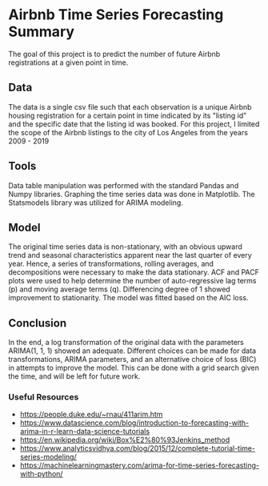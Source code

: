 # Airbnb Time Series Forecasting Summary

The goal of this project is to predict the number of future Airbnb registrations at a given point in time.

## Data

The data is a single csv file such that each observation is a unique Airbnb housing registration for a certain point in time indicated by its "listing id" and the specific date that the listing id was booked. For this project, I limited the scope of the Airbnb listings to the city of Los Angeles from the years 2009 - 2019

## Tools

Data table manipulation was performed with the standard Pandas and Numpy libraries. Graphing the time series data was done in Matplotlib. The Statsmodels library was utilized for ARIMA modeling.

## Model

The original time series data is non-stationary, with an obvious upward trend and seasonal characteristics apparent near the last quarter of every year. Hence, a series of transformations, rolling averages, and decompositions were necessary to make the data stationary. ACF and PACF plots were used to help determine the number of auto-regressive lag terms (p) and moving average terms (q). Differencing degree of 1 showed improvement to stationarity. The model was fitted based on the AIC loss.

## Conclusion

In the end, a log transformation of the original data with the parameters ARIMA(1, 1, 1) showed an adequate. Different choices can be made for data transformations,  ARIMA parameters, and an alternative choice of loss (BIC) in attempts to improve the model. This can be done with a grid search given the time, and will be left for future work.

### Useful Resources

- https://people.duke.edu/~rnau/411arim.htm
- https://www.datascience.com/blog/introduction-to-forecasting-with-arima-in-r-learn-data-science-tutorials
- https://en.wikipedia.org/wiki/Box%E2%80%93Jenkins_method
- https://www.analyticsvidhya.com/blog/2015/12/complete-tutorial-time-series-modeling/
- https://machinelearningmastery.com/arima-for-time-series-forecasting-with-python/